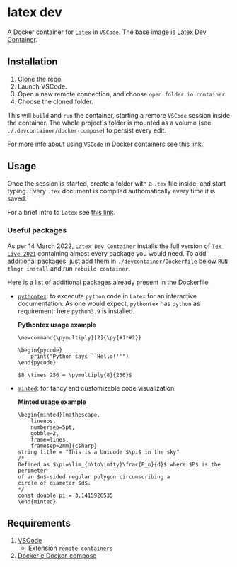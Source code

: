 # latex dev

A Docker container for [`Latex`](https://www.latex-project.org/) in `VSCode`. The base image is [Latex Dev Container](https://github.com/qdm12/latexdevcontainer).

## Installation
1. Clone the repo.
2. Launch VSCode.
3. Open a new remote connection, and choose `open folder in container`.
4. Choose the cloned folder.

This will `build` and `run` the container, starting a remore `VSCode` session inside the container. The whole project's folder is mounted as a volume (see `./.devcontainer/docker-compose`) to persist every edit.

For more info about using `VSCode` in Docker containers see [this link](https://code.visualstudio.com/docs/remote/containers).

## Usage
Once the session is started, create a folder with a `.tex` file inside, and start typing.
Every `.tex` document is compiled authomatically every time it is saved.

For a brief intro to `Latex` see [this link](https://it.overleaf.com/learn/latex/Learn_LaTeX_in_30_minutes).

### Useful packages

As per 14 March 2022, `Latex Dev Container` installs the full version of [`Tex Live 2021`](https://tug.org/texlive/) containing almost every package you would need. To add additional packages, just add them in `./devcontainer/Dockerfile` below `RUN tlmgr install` and run `rebuild container`.

Here is a list of additional packages already present in the Dockerfile.

- [`pythontex`](https://github.com/gpoore/pythontex): to excecute `python` code in `Latex` for an interactive documentation. As one would expect, `pythontex` has `python` as requirement: here `python3.9` is installed.

    **Pythontex usage example**
    ```
    \newcommand{\pymultiply}[2]{\py{#1*#2}}

    \begin{pycode}
        print("Python says ``Hello!''")
    \end{pycode}

    $8 \times 256 = \pymultiply{8}{256}$
    ```

- [`minted`](https://it.overleaf.com/learn/latex/Code_Highlighting_with_minted): for fancy and customizable code visualization.

    **Minted usage example**
    ```
    \begin{minted}[mathescape,
        linenos,
        numbersep=5pt,
        gobble=2,
        frame=lines,
        framesep=2mm]{csharp}
    string title = "This is a Unicode $\pi$ in the sky"
    /*
    Defined as $\pi=\lim_{n\to\infty}\frac{P_n}{d}$ where $P$ is the perimeter
    of an $n$-sided regular polygon circumscribing a
    circle of diameter $d$.
    */
    const double pi = 3.1415926535
    \end{minted}
    ```

## Requirements
1. [VSCode](https://code.visualstudio.com/)
    - Extension [`remote-containers`](https://marketplace.visualstudio.com/items?itemName=ms-vscode-remote.remote-containers)
1. [Docker e Docker-compose](https://docs.docker.com/)
